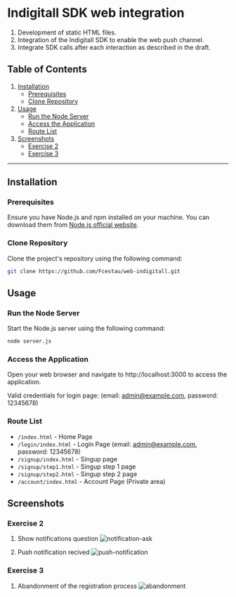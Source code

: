 # Indigitall SDK web integration 

1. Development of static HTML files.
2. Integration of the Indigitall SDK to enable the web push channel.
3. Integrate SDK calls after each interaction as described in the draft.

## Table of Contents

1. [Installation](#installation)
    - [Prerequisites](#prerequisites)
    - [Clone Repository](#clone-repository)
2. [Usage](#usage)
    - [Run the Node Server](#run-the-node-server)
    - [Access the Application](#access-the-application)
    - [Route List](#route-list)
3. [Screenshots](#screenshots)
    - [Exercise 2](#exercise-2)
    - [Exercise 3](#exercise-3)

---

## Installation

### Prerequisites

Ensure you have Node.js and npm installed on your machine. You can download them from [Node.js official website](https://nodejs.org/).

### Clone Repository

Clone the project's repository using the following command:

```bash
git clone https://github.com/Fcestau/web-indigitall.git
```

## Usage

### Run the Node Server

Start the Node.js server using the following command:

```bash
node server.js
```

### Access the Application

Open your web browser and navigate to http://localhost:3000 to access the application.

Valid credentials for login page: (email: admin@example.com, password: 12345678)

### Route List

- `/index.html` - Home Page
- `/login/index.html` - Login Page (email: admin@example.com, password: 12345678)
- `/signup/index.html` - Singup page
- `/signup/step1.html` - Singup step 1 page
- `/signup/step2.html` - Singup step 2 page
- `/account/index.html` - Account Page (Private area)

## Screenshots

### Exercise 2
1. Show notifications question
![notification-ask](https://github.com/Fcestau/web-indigitall/assets/54293203/c9aa89d3-bfaf-459f-a500-0df451a7ffe2)

2. Push notification recived
![push-notification](https://github.com/Fcestau/web-indigitall/assets/54293203/acfb8ee2-9851-4b13-b6ef-f8ca03b75adc)


### Exercise 3

1. Abandonment of the registration process
![abandonment](https://github.com/Fcestau/web-indigitall/assets/54293203/7665b9fe-8874-4793-88ca-1ddc95ce1b5e)







  
